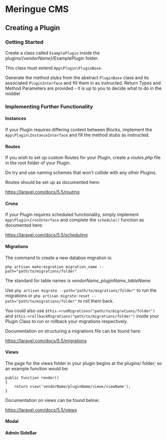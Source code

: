 # Meringue CMS

## Creating a Plugin

### Getting Started

Create a class called `ExamplePlugin` inside the plugins/_{vendorName}_/ExamplePlugin folder.

This class must extend `App\Plugin\PluginBase`.

Generate the method stubs from the abstract `PluginBase` class and its associated `PluginInterface` and fill them in as instructed.
Return Types and Method Parameters are provided - it is up to you to decide what to do in the middle!

### Implementing Further Functionality

#### Instances

If your Plugin requires differing content between Blocks, implement the `App\Plugin\InstanceInterface` and fill the method stubs as instructed.

#### Routes

If you wish to set up custom Routes for your Plugin, create a _routes.php_ file in the root folder of your Plugin. 

Do try and use naming schemes that won't collide with any other Plugins.

Routes should be set up as documented here:

https://laravel.com/docs/5.5/routing

#### Crons

If your Plugin requires scheduled functionality, simply implement `App\Plugin\CronInterface` and complete the `schedule()` function as documented here:

https://laravel.com/docs/5.5/scheduling

#### Migrations 

The command to create a new databse migration is:

`php artisan make:migration migration_name --path="path/to/migrations/folder"`

The standard for table names is _vendorName_pluginName_tableName_

Use `php artisan migrate --path="path/to/migrations/folder"` to run the migrations or `php artisan migrate:reset --path="path/to/migrations/folder"` to roll them back.

You could also use `$this->runMigrations("path/to/migrations/folder")` and `$this->rollbackMigrations("path/to/migrations/folder")` inside your Plugin Class to run or rollback your migrations respectively.

Documentation on structuring a migrations file can be found here:

https://laravel.com/docs/5.5/migrations

#### Views

The page for the views folder in your plugin begins at the plugins/ folder; so an example function would be:

```
public function render()
{
    return view('vendorName/pluginName/views/viewName');
}
```

Documentation on views can be found below:

https://laravel.com/docs/5.5/views

#### Modal

#### Admin SideBar